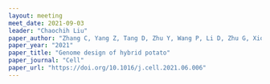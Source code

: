 ```yaml
---
layout: meeting
meet_date: 2021-09-03
leader: "Chaochih Liu"
paper_author: "Zhang C, Yang Z, Tang D, Zhu Y, Wang P, Li D, Zhu G, Xiong X, Shang Y, Li C, Huang S"
paper_year: "2021"
paper_title: "Genome design of hybrid potato"
paper_journal: "Cell"
paper_url: "https://doi.org/10.1016/j.cell.2021.06.006"
---
```

